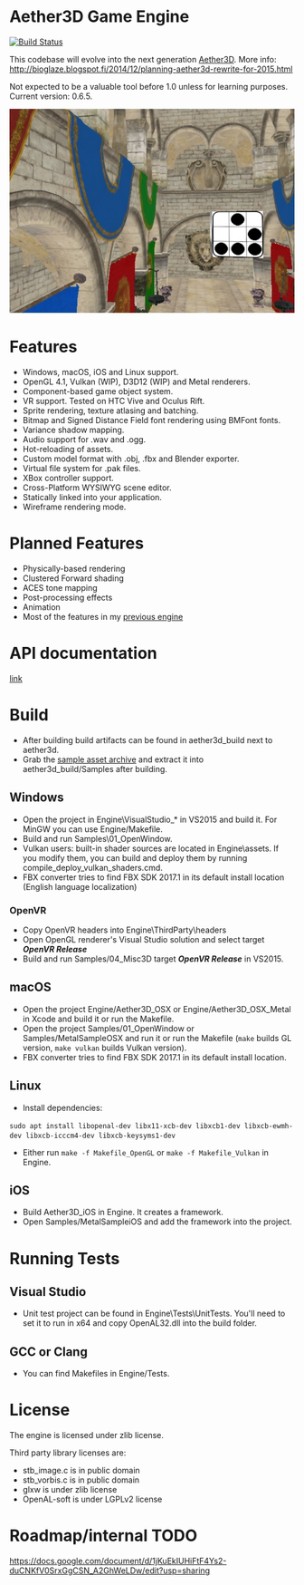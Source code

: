 # Aether3D Game Engine

[![Build Status](https://travis-ci.org/bioglaze/aether3d.svg?branch=master)](https://travis-ci.org/bioglaze/aether3d)

This codebase will evolve into the next generation [Aether3D](http://twiren.kapsi.fi/aether3d.html). More info: http://bioglaze.blogspot.fi/2014/12/planning-aether3d-rewrite-for-2015.html

Not expected to be a valuable tool before 1.0 unless for learning purposes. Current version: 0.6.5.

![Screenshot](/Engine/Assets/sample.jpg)

# Features

  - Windows, macOS, iOS and Linux support.
  - OpenGL 4.1, Vulkan (WIP), D3D12 (WIP) and Metal renderers.
  - Component-based game object system.
  - VR support. Tested on HTC Vive and Oculus Rift.
  - Sprite rendering, texture atlasing and batching.
  - Bitmap and Signed Distance Field font rendering using BMFont fonts.
  - Variance shadow mapping.
  - Audio support for .wav and .ogg.
  - Hot-reloading of assets.
  - Custom model format with .obj, .fbx and Blender exporter.
  - Virtual file system for .pak files.
  - XBox controller support.
  - Cross-Platform WYSIWYG scene editor.
  - Statically linked into your application.
  - Wireframe rendering mode.

# Planned Features

  - Physically-based rendering
  - Clustered Forward shading
  - ACES tone mapping
  - Post-processing effects
  - Animation
  - Most of the features in my [previous engine](http://twiren.kapsi.fi/aether3d.html)

# API documentation

[link](http://twiren.kapsi.fi/doc_v0.6.5/html/)

# Build

  - After building build artifacts can be found in aether3d_build next to aether3d.
  - Grab the [sample asset archive](http://twiren.kapsi.fi/files/aether3d_sample_v0.6.5.zip) and extract it into aether3d_build/Samples after building.

## Windows

  - Open the project in Engine\VisualStudio_* in VS2015 and build it. For MinGW you can use Engine/Makefile.
  - Build and run Samples\01_OpenWindow.
  - Vulkan users: built-in shader sources are located in Engine\assets. If you modify them, you can build and deploy them by running compile_deploy_vulkan_shaders.cmd. 
  - FBX converter tries to find FBX SDK 2017.1 in its default install location (English language localization)
  
### OpenVR
  - Copy OpenVR headers into Engine\ThirdParty\headers
  - Open OpenGL renderer's Visual Studio solution and select target ***OpenVR Release***
  - Build and run Samples/04_Misc3D target ***OpenVR Release*** in VS2015.

## macOS

  - Open the project Engine/Aether3D_OSX or Engine/Aether3D_OSX_Metal in Xcode and build it or run the Makefile.
  - Open the project Samples/01_OpenWindow or Samples/MetalSampleOSX and run it or run the Makefile (`make` builds GL version, `make vulkan` builds Vulkan version).
  - FBX converter tries to find FBX SDK 2017.1 in its default install location.

## Linux

  - Install dependencies:

`sudo apt install libopenal-dev libx11-xcb-dev libxcb1-dev libxcb-ewmh-dev libxcb-icccm4-dev libxcb-keysyms1-dev`

  - Either run `make -f Makefile_OpenGL` or `make -f Makefile_Vulkan` in Engine.

## iOS
  - Build Aether3D_iOS in Engine. It creates a framework.
  - Open Samples/MetalSampleiOS and add the framework into the project.

# Running Tests

## Visual Studio

  - Unit test project can be found in Engine\Tests\UnitTests. You'll need to set it to run in x64 and copy OpenAL32.dll into the build folder.

## GCC or Clang

  - You can find Makefiles in Engine/Tests.

# License

The engine is licensed under zlib license.

Third party library licenses are:

  - stb_image.c is in public domain
  - stb_vorbis.c is in public domain
  - glxw is under zlib license
  - OpenAL-soft is under LGPLv2 license

# Roadmap/internal TODO

https://docs.google.com/document/d/1jKuEkIUHiFtF4Ys2-duCNKfV0SrxGgCSN_A2GhWeLDw/edit?usp=sharing
